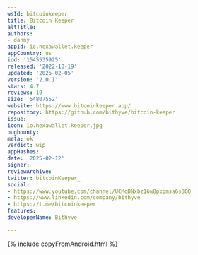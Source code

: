 ```yaml
---
wsId: bitcoinkeeper
title: Bitcoin Keeper
altTitle: 
authors:
- danny
appId: io.hexawallet.keeper
appCountry: us
idd: '1545535925'
released: '2022-10-19'
updated: '2025-02-05'
version: '2.0.1'
stars: 4.7
reviews: 19
size: '54807552'
website: https://www.bitcoinkeeper.app/
repository: https://github.com/bithyve/bitcoin-keeper
issue: 
icon: io.hexawallet.keeper.jpg
bugbounty: 
meta: ok
verdict: wip
appHashes: 
date: '2025-02-12'
signer: 
reviewArchive: 
twitter: bitcoinKeeper_
social:
- https://www.youtube.com/channel/UCMqDNxbz16w8pxpmsa6s8GQ
- https://www.linkedin.com/company/bithyve
- https://t.me/bitcoinkeeper
features: 
developerName: Bithyve

---
```


{% include copyFromAndroid.html %}